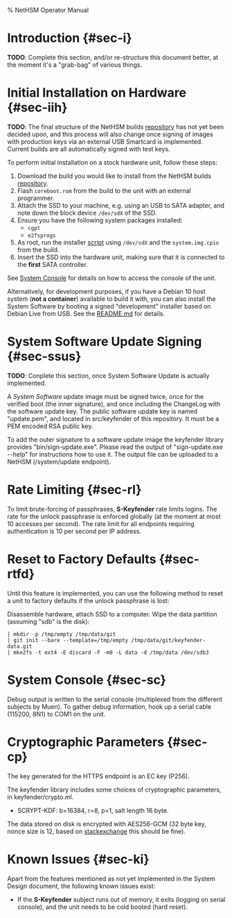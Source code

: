 % NetHSM Operator Manual

# Introduction {#sec-i}

**TODO**: Complete this section, and/or re-structure this document better, at the moment it's a "grab-bag" of various things.

# Initial Installation on Hardware {#sec-iih}

**TODO**: The final structure of the NetHSM builds [repository][builds] has not yet been decided upon, and this process will also change once signing of images with production keys via an external USB Smartcard is implemented. Current builds are all automatically signed with test keys.

To perform initial installation on a stock hardware unit, follow these steps:

1. Download the build you would like to install from the NetHSM builds [repository][builds].
2. Flash `coreboot.rom` from the build to the unit with an external programmer.
3. Attach the SSD to your machine, e.g. using an USB to SATA adapter, and note down the block device `/dev/sdX` of the SSD.
4. Ensure you have the following system packages installed:
    - `cgpt`
    - `e2fsprogs`
5. As root, run the installer [script][installer] using `/dev/sdX` and the `system.img.cpio` from the build.
6. Insert the SSD into the hardware unit, making sure that it is connected to the **first** SATA controller.

See [System Console](#sec-sc) for details on how to access the console of the unit.

[builds]: https://git.dotplex.com/nitrokey/nethsm/ci-builds
[installer]: https://git.dotplex.com/nitrokey/nethsm/nethsm/-/raw/master/tools/nethsm-install.sh

Alternatively, for development purposes, if you have a Debian 10 host system (**not a container**) available to build it with, you can also install the System Software by booting a signed "development" installer based on Debian Live from USB. See the [README.md][usbinstaller] for details.

[usbinstaller]: https://git.dotplex.com/nitrokey/nethsm/nethsm/-/blob/master/src/installer/README.md

# System Software Update Signing {#sec-ssus}

**TODO**: Conplete this section, once System Software Update is actually implemented.

A _System Software_ update image must be signed twice, once for the verified boot (the inner signature), and once including the ChangeLog with the software update key. The public software update key is named "update.pem", and located in src/keyfender of this repository. It must be a PEM encoded RSA public key.

To add the outer signature to a software update image the keyfender library provides "bin/sign-update.exe". Please read the output of "sign-update.exe --help" for instructions how to use it. The output file can be uploaded to a NetHSM (/system/update endpoint).

# Rate Limiting {#sec-rl}

To limit brute-forcing of passphrases, **S-Keyfender** rate limits logins. The rate for the unlock passphrase is enforced globally (at the moment at most 10 accesses per second). The rate limit for all endpoints requiring authentication is 10 per second per IP address.

# Reset to Factory Defaults {#sec-rtfd}

Until this feature is implemented, you can use the following method to reset a unit to factory defaults if the unlock passphrase is lost:

Disassemble hardware, attach SSD to a computer. Wipe the data partition (assuming "sdb" is the disk):

    | mkdir -p /tmp/empty /tmp/data/git
    | git init --bare --template=/tmp/empty /tmp/data/git/keyfender-data.git
    | mke2fs -t ext4 -E discard -F -m0 -L data -d /tmp/data /dev/sdb3

# System Console {#sec-sc}

Debug output is written to the serial console (multiplexed from the different subjects by Muen). To gather debug information, hook up a serial cable (115200, 8N1) to COM1 on the unit.

# Cryptographic Parameters {#sec-cp}

The key generated for the HTTPS endpoint is an EC key (P256).

The keyfender library includes some choices of cryptographic parameters, in keyfender/crypto.ml.
- SCRYPT-KDF: b=16384, r=8, p=1, salt length 16 byte.

The data stored on disk is encrypted with AES256-GCM (32 byte key, nonce size is 12, based on [stackexchange] this should be fine).

[stackexchange]: https://crypto.stackexchange.com/questions/5807/aes-gcm-and-its-iv-nonce-value

# Known Issues {#sec-ki}

Apart from the features mentioned as not yet implemented in the System Design document, the following known issues exist:

- If the **S-Keyfender** subject runs out of memory, it exits (logging on serial console), and the unit needs to be cold booted (hard reset).
